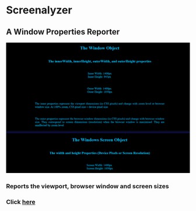 # Screenalyzer
## A Window Properties Reporter

![Snapshot](./images/snapshot.png)

### Reports the viewport, browser window and screen sizes

### Click [here](https://htmlpreview.github.io/?https://github.com/codem1ner/screenalyzer/blob/main/index.html)